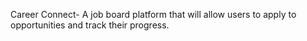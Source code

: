 Career Connect-
A job board platform that will allow users to apply to opportunities and track their progress. 
